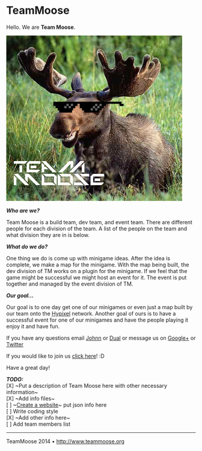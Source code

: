 TeamMoose
=========

Hello. We are <b>Team Moose</b>.

![alt tag](https://www.github.com/JohnnPM/TeamMoose/blob/master/resources/TeamMoose.jpg)

<b><i>Who are we?</b></i>

Team Moose is a build team, dev team, and event team. There are 
different people for each division of the team. A list of the people
on the team and what division they are in is below.

<i><b>What do we do?</b></i>

One thing we do is come up with minigame ideas. After the idea is complete,
we make a map for the minigame. With the map being built, the dev division of
TM works on a plugin for the minigame. If we feel that the game might be
successful we might host an event for it. The event is put together and managed by 
the event division of TM.

<i><b>Our goal...</b></i>

Our goal is to one day get one of our minigames or even just a map
built by our team onto the [Hypixel](http://www.hypixel.net) network. Another goal
of ours is to have a successful event for one of our minigames and have the people
playing it enjoy it and have fun.

If you have any questions email [Johnn](mailto:johnn@moosetm.net) or [Dual](mailto:dual@moosetm.net)
or message us on [Google+](https://plus.google.com/+TeammooseOrgTM) or [Twitter](http://www.twitter.com/TeamMooseTM)

If you would like to join us [click here](http://bit.ly/TeamMooseApp)! :D

Have a great day!

<i><b>TODO:</i></b><br>
[X] ~Put a description of Team Moose here with other necessary information~<br> 
[X] ~Add info files~<br>
[ ] ~[Create a website](http://www.teammoose.org)~ put json info here<br> 
[ ] Write coding style<br>
[X] ~Add other info here~<br>
[ ] Add team members list<br>

---
TeamMoose 2014 • http://www.teammoose.org
